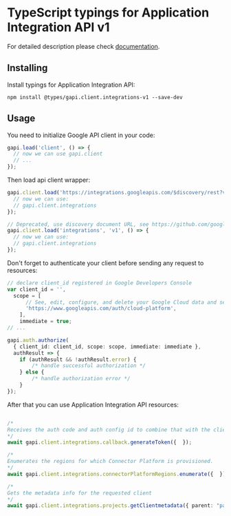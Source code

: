 # TypeScript typings for Application Integration API v1


For detailed description please check [documentation](https://cloud.google.com/application-integration).

## Installing

Install typings for Application Integration API:

```
npm install @types/gapi.client.integrations-v1 --save-dev
```

## Usage

You need to initialize Google API client in your code:

```typescript
gapi.load('client', () => {
  // now we can use gapi.client
  // ...
});
```

Then load api client wrapper:

```typescript
gapi.client.load('https://integrations.googleapis.com/$discovery/rest?version=v1', () => {
  // now we can use:
  // gapi.client.integrations
});
```

```typescript
// Deprecated, use discovery document URL, see https://github.com/google/google-api-javascript-client/blob/master/docs/reference.md#----gapiclientloadname----version----callback--
gapi.client.load('integrations', 'v1', () => {
  // now we can use:
  // gapi.client.integrations
});
```

Don't forget to authenticate your client before sending any request to resources:

```typescript
// declare client_id registered in Google Developers Console
var client_id = '',
  scope = [
      // See, edit, configure, and delete your Google Cloud data and see the email address for your Google Account.
      'https://www.googleapis.com/auth/cloud-platform',
    ],
    immediate = true;
// ...

gapi.auth.authorize(
  { client_id: client_id, scope: scope, immediate: immediate },
  authResult => {
    if (authResult && !authResult.error) {
        /* handle successful authorization */
    } else {
        /* handle authorization error */
    }
});
```

After that you can use Application Integration API resources: <!-- TODO: make this work for multiple namespaces -->

```typescript

/*
Receives the auth code and auth config id to combine that with the client id and secret to retrieve access tokens from the token endpoint. Returns either a success or error message when it's done.
*/
await gapi.client.integrations.callback.generateToken({  });

/*
Enumerates the regions for which Connector Platform is provisioned.
*/
await gapi.client.integrations.connectorPlatformRegions.enumerate({  });

/*
Gets the metadata info for the requested client
*/
await gapi.client.integrations.projects.getClientmetadata({ parent: "parent",  });
```
